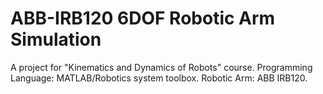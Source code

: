 # ABB-IRB120 6DOF Robotic Arm Simulation

A project for "Kinematics and Dynamics of Robots" course.
Programming Language: MATLAB/Robotics system toolbox.
Robotic Arm: ABB IRB120.
